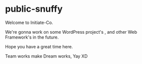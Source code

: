 # public-snuffy

Welcome to Initiate-Co.

We're gonna work on some WordPress project's , and other Web Framework's in the future.

Hope you have a great time here.

Team works make Dream works, Yay XD
